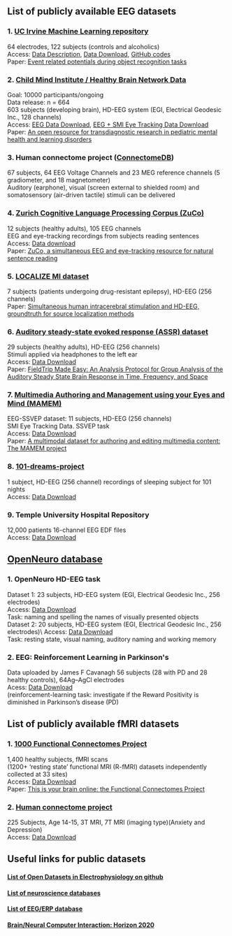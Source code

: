 ## List of publicly available EEG datasets
### 1. [UC Irvine Machine Learning repository](https://archive.ics.uci.edu/ml/datasets/eeg+database)
64 electrodes, 122 subjects (controls and alcoholics)\
Access: [Data Description](http://kdd.ics.uci.edu/databases/eeg/eeg.data.html),
[Data Download](https://archive.ics.uci.edu/ml/machine-learning-databases/eeg-mld/),
[GitHub codes](https://github.com/ishitamed19/EEG-Correlates-of-Genetic-Predisposition-to-Alcoholism-using-Deep-Learning) \
Paper: [Event related potentials during object recognition tasks](https://www.sciencedirect.com/science/article/pii/0361923095020235)

### 2. [Child Mind Institute / Healthy Brain Network Data](http://fcon_1000.projects.nitrc.org/indi/cmi_healthy_brain_network/EEG-Eyetracking%20Protocol.html)
Goal: 10000 participants/ongoing \
Data release: n = 664 \
603 subjects (developing brain), HD-EEG system (EGI, Electrical Geodesic Inc., 128 channels) \
Access: [EEG Data Download](http://fcon_1000.projects.nitrc.org/indi/cmi_healthy_brain_network/sharing_neuro.html),
[EEG + SMI Eye Tracking Data Download](http://fcon_1000.projects.nitrc.org/indi/cmi_eeg/eeg.html) \
Paper: [An open resource for transdiagnostic research in pediatric mental health and learning disorders](https://www.nature.com/articles/sdata2017181)
 
### 3. Human connectome project ([ConnectomeDB](https://www.humanconnectome.org/study/hcp-young-adult/project-protocol/meg-eeg))
67 subjects, 64 EEG Voltage Channels and 23 MEG reference channels (5 gradiometer, and 18 magnetometer) \
Auditory (earphone), visual (screen external to shielded room) and somatosensory (air-driven tactile) stimuli can be delivered

### 4. [Zurich Cognitive Language Processing Corpus (ZuCo)](https://osf.io/q3zws/wiki/home/)
12 subjects (healthy adults), 105 EEG channels\
EEG and eye-tracking recordings from subjects reading sentences\
Access: [Data download](https://osf.io/q3zws/)\
Paper: [ZuCo, a simultaneous EEG and eye-tracking resource for natural sentence reading](https://www.nature.com/articles/sdata2018291)

### 5. [LOCALIZE MI dataset](https://www.humanbrainproject.eu/en/follow-hbp/news/localize-mi-an-open-source-dataset-of-simultaneous-intracerebral-stimulation-and-hd-eeg-in-humans/)
7 subjects (patients undergoing drug-resistant epilepsy), HD-EEG (256 channels)\
Paper: [Simultaneous human intracerebral stimulation and HD-EEG, groundtruth for source localization methods](https://www.nature.com/articles/s41597-020-0467-x.epdf?sharing_token=oj3KxTFAX5DL3W0MWF7R_dRgN0jAjWel9jnR3ZoTv0NubkZ9yi37C2N6nh90RuK_RfywsBu_L2l02s3L9sjCSIziUtP6q1HRPmBPpQJc2AgtmdIL80lVVPYNcwPReRClttS)


### 6. [Auditory steady-state evoked response (ASSR) dataset](https://data.donders.ru.nl/collections/di/dccn/DSC_3015000.00_810?2)
29 subjects (healthy adults), HD-EEG (256 channels)\
Stimuli applied via headphones to the left ear\
Access: [Data Download](https://public.data.donders.ru.nl/dccn/DSC_3015000.00_810_v2)\
Paper: [FieldTrip Made Easy: An Analysis Protocol for Group Analysis of the Auditory Steady State Brain Response in Time, Frequency, and Space
](https://www.frontiersin.org/articles/10.3389/fnins.2018.00711/full)

### 7. [Multimedia Authoring and Management using your Eyes and Mind (MAMEM)](https://www.mamem.eu/)
EEG-SSVEP dataset: 11 subjects, HD-EEG (256 channels)\
SMI Eye Tracking Data. SSVEP task\
Access: [Data Download](https://www.mamem.eu/results/datasets/)\
Paper: [A multimodal dataset for authoring and editing multimedia content: The MAMEM project](https://www.sciencedirect.com/science/article/pii/S2352340917305930)

### 8. [101-dreams-project](http://dreamsessions.org/101project.html)
1 subject, HD-EEG (256 channel) recordings of sleeping subject for 101 nights \
Access: [Data Download](http://dreamsessions.org/101egg.html)

### 9. Temple University Hospital Repository
12,000 patients 16-channel EEG EDF files \
Access: [Data Download](https://www.isip.piconepress.com/projects/tuh_eeg/html/downloads.shtml)

## [OpenNeuro database](https://openneuro.org/)
### 1. OpenNeuro HD-EEG task
Dataset 1: 23 subjects, HD-EEG system (EGI, Electrical Geodesic Inc., 256 electrodes)\
Access: [Data Download](https://openneuro.org/datasets/ds003420/versions/1.0.2)\
Task: naming and spelling the names of visually presented objects \
Dataset 2: 20 subjects, HD-EEG system (EGI, Electrical Geodesic Inc., 256 electrodes)\ 
Access: [Data Download](https://openneuro.org/datasets/ds003421/versions/1.0.2)\
Task: resting state, visual naming, auditory naming and working memory

### 2. EEG: Reinforcement Learning in Parkinson's
Data uploaded by James F Cavanagh
56 subjects (28 with PD and 28 healthy controls), 64Ag–AgCl electrodes\
Acess: [Data Download](https://openneuro.org/datasets/ds003506/versions/1.1.0)\
(reinforcement-learning task: investigate if the Reward Positivity is diminished in Parkinson’s disease (PD)


## List of publicly available fMRI datasets
### 1. [1000 Functional Connectomes Project](http://fcon_1000.projects.nitrc.org/)
1,400 healthy subjects, fMRI scans \
(1200+ ‘resting state’ functional MRI (R-fMRI) datasets independently collected at 33 sites) \
Access: [Data Download](http://fcon_1000.projects.nitrc.org/fcpClassic/FcpTable.html) \
Paper: [This is your brain online: the Functional Connectomes Project](https://go.gale.com/ps/i.do?id=GALE%7CA223907639&sid=googleScholar&v=2.1&it=r&linkaccess=abs&issn=10788956&p=HRCA&sw=w)

### 2. [Human connectome project](https://www.humanconnectome.org/)
225 Subjects, Age 14-15, 3T MRI, 7T MRI (imaging type)(Anxiety and Depression)\
Access: [Data Download](https://www.humanconnectome.org/study/connectomes-related-anxiety-depression)


## Useful links for public datasets

#### [List of Open Datasets in Electrophysiology on github](https://github.com/openlists/ElectrophysiologyData) 
#### [List of neuroscience databases](https://en.wikipedia.org/wiki/List_of_neuroscience_databases#cite_note-38)
#### [List of EEG/ERP database](https://sccn.ucsd.edu/~arno/fam2data/publicly_available_EEG_data.html)
#### [Brain/Neural Computer Interaction: Horizon 2020](http://bnci-horizon-2020.eu/database/data-sets)

